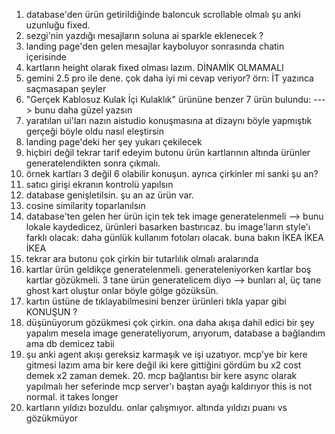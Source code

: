 1. database'den ürün getirildiğinde baloncuk scrollable olmalı şu anki uzunluğu fixed. 
2. sezgi'nin yazdığı mesajların soluna ai sparkle eklenecek ?
3. landing page'den gelen mesajlar kayboluyor sonrasında chatin içerisinde
4. kartların height olarak fixed olması lazım. DİNAMİK OLMAMALI
5. gemini 2.5 pro ile dene. çok daha iyi mi cevap veriyor? örn: İT yazınca saçmasapan şeyler
6. "Gerçek Kablosuz Kulak İçi Kulaklık" ürününe benzer 7 ürün bulundu: ---> bunu daha güzel yazsın
7. yaratılan ui'ları nazın aistudio konuşmasına at dizaynı böyle yapmıştık gerçeği böyle oldu nasıl eleştirsin
8. landing page'deki her şey yukarı çekilecek
9. hiçbiri değil tekrar tarif edeyim butonu ürün kartlarının altında ürünler generatelendikten sonra çıkmalı. 
10. örnek kartları 3 değil 6 olabilir konuşun. ayrıca çirkinler mi sanki şu an? 
11. satıcı girişi ekranın kontrolü yapılsın
12. database genişletilsin. şu an az ürün var. 
13. cosine similarity toparlanılsın
14. database'ten gelen her ürün için tek tek image generatelenmeli --> bunu lokale kaydedicez, ürünleri basarken bastırıcaz. bu image'ların style'ı farklı olacak: daha günlük kullanım fotoları olacak. buna bakın İKEA İKEA İKEA
15. tekrar ara butonu çok çirkin bir tutarlılık olmalı aralarında
16. kartlar ürün geldikçe generatelenmeli. generateleniyorken kartlar boş kartlar gözükmeli. 3 tane ürün generatelicem diyo --> bunları al, üç tane ghost kart oluştur onlar böyle gölge gözüksün.
17. kartın üstüne de tıklayabilmesini benzer ürünleri tıkla yapar gibi KONUŞUN ? 
18. düşünüyorum gözükmesi çok çirkin. ona daha akışa dahil edici bir şey yapalım mesela image generateliyorum, arıyorum, database a bağlandım ama db demicez tabii
19. şu anki agent akışı gereksiz karmaşık ve işi uzatıyor. mcp'ye bir kere gitmesi lazım ama bir kere değil iki kere gittiğini gördüm bu x2 cost demek x2 zaman demek. 
    20. mcp bağlantısı bir kere async olarak yapılmalı her seferinde mcp server'ı baştan ayağı kaldırıyor this is not normal. it takes longer
21. kartların yıldızı bozuldu. onlar çalışmıyor. altında yıldızı puanı vs gözükmüyor